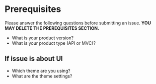 ﻿# Prerequisites

Please answer the following questions before submitting an issue. **YOU MAY DELETE THE PREREQUISITES SECTION.**

- What is your product version?
- What is your product type (API or MVC)?

## If issue is about UI

- Which theme are you using?
- What are the theme settings?
